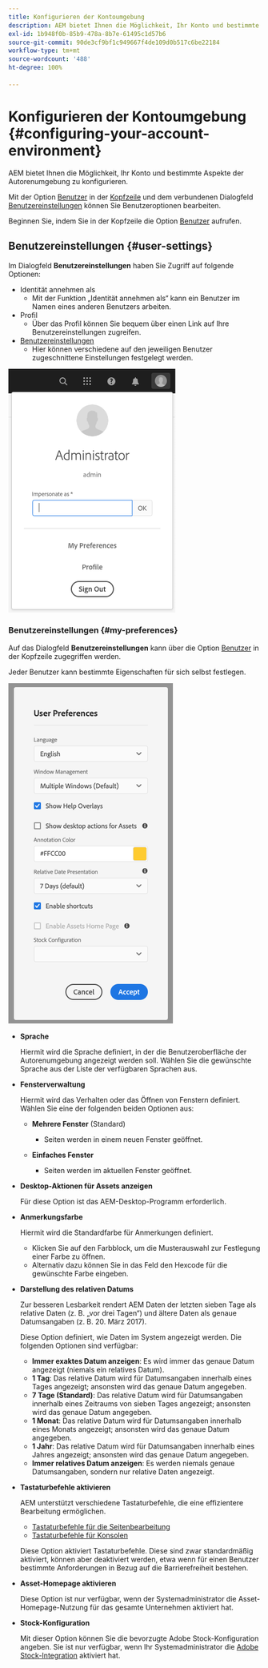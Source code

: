 ```yaml
---
title: Konfigurieren der Kontoumgebung
description: AEM bietet Ihnen die Möglichkeit, Ihr Konto und bestimmte Aspekte der Autorenumgebung zu konfigurieren
exl-id: 1b948f0b-85b9-478a-8b7e-61495c1d57b6
source-git-commit: 90de3cf9bf1c949667f4de109d0b517c6be22184
workflow-type: tm+mt
source-wordcount: '488'
ht-degree: 100%

---
```


# Konfigurieren der Kontoumgebung {#configuring-your-account-environment}

AEM bietet Ihnen die Möglichkeit, Ihr Konto und bestimmte Aspekte der Autorenumgebung zu konfigurieren.

Mit der Option [Benutzer](#user-settings) in der [Kopfzeile](/help/sites-cloud/authoring/getting-started/basic-handling.md#the-header) und dem verbundenen Dialogfeld [Benutzereinstellungen](#my-preferences) können Sie Benutzeroptionen bearbeiten.

Beginnen Sie, indem Sie in der Kopfzeile die Option [Benutzer](#user-settings) aufrufen.

## Benutzereinstellungen {#user-settings}

Im Dialogfeld **Benutzereinstellungen** haben Sie Zugriff auf folgende Optionen:

* Identität annehmen als
   * Mit der Funktion „Identität annehmen als“ kann ein Benutzer im Namen eines anderen Benutzers arbeiten. <!--With the [Impersonate as](/help/sites-administering/security.md#impersonating-another-user) functionality, a user can work on behalf of another user.-->
* Profil
   * Über das Profil können Sie bequem über einen Link auf Ihre Benutzereinstellungen zugreifen. <!--Offers a convenient link to your [user settings](/help/sites-administering/security.md))-->
* [Benutzereinstellungen](#my-preferences)
   * Hier können verschiedene auf den jeweiligen Benutzer zugeschnittene Einstellungen festgelegt werden.

![Benutzereinstellungen](/help/sites-cloud/authoring/assets/user-settings.png)

### Benutzereinstellungen {#my-preferences}

Auf das Dialogfeld **Benutzereinstellungen** kann über die Option [Benutzer](#user-settings) in der Kopfzeile zugegriffen werden.

Jeder Benutzer kann bestimmte Eigenschaften für sich selbst festlegen.

![Benutzereinstellungen](/help/sites-cloud/authoring/assets/user-preferences.png)

* **Sprache**

   Hiermit wird die Sprache definiert, in der die Benutzeroberfläche der Autorenumgebung angezeigt werden soll. Wählen Sie die gewünschte Sprache aus der Liste der verfügbaren Sprachen aus.

* **Fensterverwaltung**

   Hiermit wird das Verhalten oder das Öffnen von Fenstern definiert. Wählen Sie eine der folgenden beiden Optionen aus:

   * **Mehrere Fenster** (Standard)

      * Seiten werden in einem neuen Fenster geöffnet.
   * **Einfaches Fenster**

      * Seiten werden im aktuellen Fenster geöffnet.


* **Desktop-Aktionen für Assets anzeigen**

   Für diese Option ist das AEM-Desktop-Programm erforderlich.

* **Anmerkungsfarbe**

   Hiermit wird die Standardfarbe für Anmerkungen definiert.

   * Klicken Sie auf den Farbblock, um die Musterauswahl zur Festlegung einer Farbe zu öffnen.
   * Alternativ dazu können Sie in das Feld den Hexcode für die gewünschte Farbe eingeben.

* **Darstellung des relativen Datums**

   Zur besseren Lesbarkeit rendert AEM Daten der letzten sieben Tage als relative Daten (z. B. „vor drei Tagen“) und ältere Daten als genaue Datumsangaben (z. B. 20. März 2017).

   Diese Option definiert, wie Daten im System angezeigt werden. Die folgenden Optionen sind verfügbar:

   * **Immer exaktes Datum anzeigen**: Es wird immer das genaue Datum angezeigt (niemals ein relatives Datum).
   * **1 Tag**: Das relative Datum wird für Datumsangaben innerhalb eines Tages angezeigt; ansonsten wird das genaue Datum angegeben.
   * **7 Tage (Standard)**: Das relative Datum wird für Datumsangaben innerhalb eines Zeitraums von sieben Tages angezeigt; ansonsten wird das genaue Datum angegeben.
   * **1 Monat**: Das relative Datum wird für Datumsangaben innerhalb eines Monats angezeigt; ansonsten wird das genaue Datum angegeben.
   * **1 Jahr**: Das relative Datum wird für Datumsangaben innerhalb eines Jahres angezeigt; ansonsten wird das genaue Datum angegeben.
   * **Immer relatives Datum anzeigen**: Es werden niemals genaue Datumsangaben, sondern nur relative Daten angezeigt.

* **Tastaturbefehle aktivieren**

   AEM unterstützt verschiedene Tastaturbefehle, die eine effizientere Bearbeitung ermöglichen.

   * [Tastaturbefehle für die Seitenbearbeitung](/help/sites-cloud/authoring/fundamentals/keyboard-shortcuts.md)
   * [Tastaturbefehle für Konsolen](/help/sites-cloud/authoring/getting-started/keyboard-shortcuts.md)

   Diese Option aktiviert Tastaturbefehle. Diese sind zwar standardmäßig aktiviert, können aber deaktiviert werden, etwa wenn für einen Benutzer bestimmte Anforderungen in Bezug auf die Barrierefreiheit bestehen.

* **Asset-Homepage aktivieren**

   Diese Option ist nur verfügbar, wenn der Systemadministrator die Asset-Homepage-Nutzung für das gesamte Unternehmen aktiviert hat.

* **Stock-Konfiguration**

   Mit dieser Option können Sie die bevorzugte Adobe Stock-Konfiguration angeben. Sie ist nur verfügbar, wenn Ihr Systemadministrator die [Adobe Stock-Integration](/help/assets/aem-assets-adobe-stock.md) aktiviert hat.
